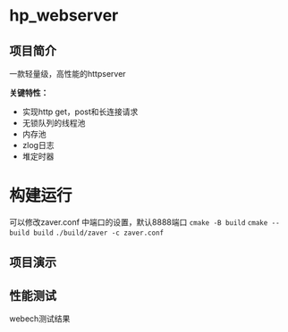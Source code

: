 # hp_webserver

## 项目简介
一款轻量级，高性能的httpserver

**关键特性：**
* 实现http get，post和长连接请求
* 无锁队列的线程池
* 内存池
* zlog日志
* 堆定时器

# 构建运行
可以修改zaver.conf 中端口的设置，默认8888端口
`cmake -B build`
`cmake --build build`
`./build/zaver -c zaver.conf`

## 项目演示


## 性能测试
webech测试结果

